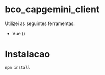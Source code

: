 # bco_capgemini_client

Utilizei as seguintes ferramentas:
  - Vue ()

# Instalacao
```sh
npm install
```
